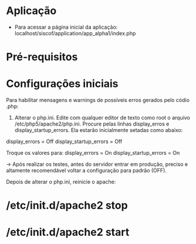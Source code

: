 # Aplicação

- Para acessar a página inicial da aplicação:
localhost/siscof/application/app_alpha1/index.php

# Pré-requisitos #

# Configurações iniciais #

Para habilitar mensagens e warnings de possíveis erros gerados pelo códio .php:
1) Alterar o php.ini. Edite com qualquer editor de texto como root o arquivo /etc/php5/apache2/php.ini. 
Procure pelas linhas display_erros e display_startup_errors. Ela estarão inicialmente setadas como abaixo:

display_errors = Off
display_startup_errors = Off

Troque os valores para:
display_errors = On
display_startup_errors = On

→ Após realizar os testes, antes do servidor entrar em produção,  preciso e altamente recomendável voltar a configuração para
padrão (OFF).

Depois de alterar o php.ini, reinicie o apache:

# /etc/init.d/apache2  stop
# /etc/init.d/apache2  start


